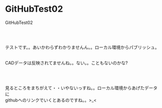 # GitHubTest02
GitHubTest02

<br><br>


テストです。。あいかわらずわかりませんん。。ローカル環境からパブリッシュ。
<br><br>

CADデータは反映されてませんね。。ない。。こともないのかな?

<br><br>

見るところをまちがえて・・いやないっすね。。ローカル環境からあげたデータに<br>
githubへのリンクでいくとあるのですね。。>_<


<br><br>



